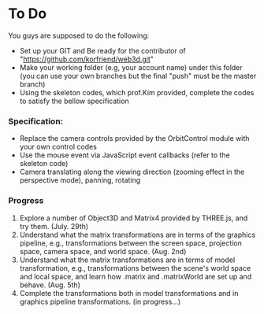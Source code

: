 # To Do

You guys are supposed to do the following:
- Set up your GIT and Be ready for the contributor of "https://github.com/korfriend/web3d.git"
- Make your working folder (e.g, your account name) under this folder (you can use your own branches but the final "push" must be the master branch)
- Using the skeleton codes, which prof.Kim provided, complete the codes to satisfy the bellow specification

### Specification:
- Replace the camera controls provided by the OrbitControl module with your own control codes
- Use the mouse event via JavaScript event callbacks (refer to the skeleton code)
- Camera translating along the viewing direction (zooming effect in the perspective mode), panning, rotating

### Progress
1. Explore a number of Object3D and Matrix4 provided by THREE.js, and try them. (July. 29th)
2. Understand what the matrix transformations are in terms of the graphics pipeline, e.g., transformations between the screen space, projection space, camera space, and world space. (Aug. 2nd)
3. Understand what the matrix transformations are in terms of model transformation, e.g., transformations between the scene's world space and local space, and learn how .matrix and .matrixWorld are set up and behave. (Aug. 5th)
4. Complete the transformations both in model transformations and in graphics pipeline transformations. (in progress...)
